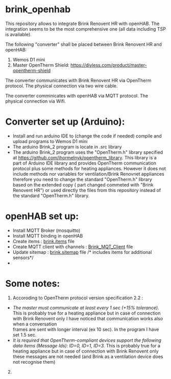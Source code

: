 # brink_openhab

This repository allows to integrate Brink Renovent HR with openHAB. The integration seems to be the most comprehensive one (all data including TSP is available).

The following "converter" shall be placed between Brink Renovent HR and openHAB:
1. Wemos D1 mini
2. Master OpenTherm Shield:  https://diyless.com/product/master-opentherm-shield

The converter communicates with Brink Renovent HR via OpenTherm protocol. The physical connection via two wire cable.

The converter comminicates with openHAB via MQTT protocol. The  physical connection via Wifi.

# Converter set up (Arduino):

* Install and run arduino IDE to (change the code if needed) compile and upload programs to Wemos D1 mini
* The arduino Brink_2 program is locate in .src library
* The arduino Brink_2 program uses the "OpenTherm.h" library specified at  https://github.com/ihormelnyk/opentherm_library. This library is a part of Arduino IDE library and provides OpenTherm communication protocol plus some methods for heating appliances. However it does not include methods nor variables for ventilation/Brink Renovnet appliances therefore you need to change the standard "OpenTherm.h" library based on the extended copy ( part changed commeted with "Brink Renovent HR") or used directly the files from this repository instead of the standard "OpenTherm.h" library.

# openHAB set up:

* Install MQTT Broker (mosquitto)
* Install MQTT binding in openHAB 
* Create items :  [brink.items](https://github.com/raf1000/brink_openhab/blob/main/openHAB/brink.items) file
* Create MQTT client with channels : [Brink_MQT_Client](https://github.com/raf1000/brink_openhab/blob/main/openHAB/Brink_MQTT_Client) file
* Update sitemap : [brink.sitemap](https://github.com/raf1000/brink_openhab/blob/main/openHAB/brink.sitemap) file /* includes items for additional sensors*/
*

# Some notes:
1. Accoroding to OpenTherm protocol version specification 2.2 :
-   *The master must communicate at least every 1 sec (+15% tolerance).* 
            This is probably true for a heating appliance but in case of connection with Brink Renovent only I have noticed that communication works also when a conversation  
            frames are sent with longer interval (ex 10 sec). In the program I have set 1.5 sec.
-   *It is required that OpenTherm-compliant devices support the following data items (Message Ids): ID=0, ID=1, ID=3.*
            This is probably true for a heating appliance but in case of connection with Brink Renovent only these messages are not needed (and Brink as a ventilation device               does not recognise them)   
2.  
